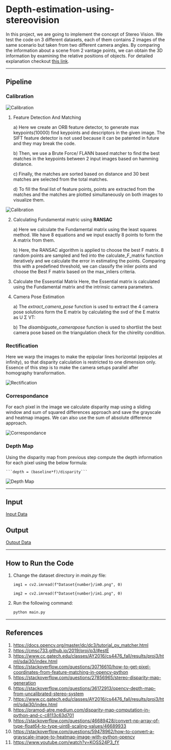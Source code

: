 # Depth-estimation-using-stereovision
In this project, we are going to implement the concept of Stereo Vision. We
test the code on 3 different datasets, each of them contains 2 images of the same
scenario but taken from two different camera angles. By comparing the
information about a scene from 2 vantage points, we can obtain the 3D
information by examining the relative positions of objects. For detailed explanation checkout [this link](https://github.com/savnani5/Depth-estimation-using-stereovision/blob/main/ENPM673-%20PROJ3.pdf).

---
## Pipeline

### Calibration
![Calibration](git_images/img1.png)

1) Feature Detection And Matching

    a) Here we create an ORB feature detector, to generate max keypoints(10000) find
    keypoints and descriptors in the given image. The SIFT feature detector is not
    used because it can be patented in future and they may break the code.

    b) Then, we use a Brute Force/ FLANN based matcher to find the best matches in
    the keypoints between 2 input images based on hamming distance.

    c) Finally, the matches are sorted based on distance and 30 best matches are
    selected from the total matches.

    d) To fill the final list of feature points, points are extracted from the matches and
    the matches are plotted simultaneously on both images to visualize them.

![Calibration](git_images/img2.png)

2) Calculating Fundamental matric using **RANSAC**

    a) Here we calculate the Fundamental matrix using the least squares method. We
    have 8 equations and we input exactly 8 points to form the A matrix from them.

    b) Here, the RANSAC algorithm is applied to choose the best F matrix. 8 random points
    are sampled and fed into the calculate_F_matrix function iteratively and we calculate
    the error in estimating the points. Comparing this with a predefined threshold, we can
    classify the inlier points and choose the Best F matrix based on the max_inliers criteria.

3) Calculate the Essesntial Matrix
    Here, the Essential matrix is calculated using the Fundamental matrix and the intrinsic
    camera parameters.

4) Camera Pose Estimation

    a) The *extract_camera_pose* function is used to extract the 4 camera pose solutions form the E matrix by
    calculating the svd of the E matrix as U Σ VT:

    b) The *disambiguate_camerapose* function is used to shortlist the best camera pose based on the triangulation check
    for the chirelity condition.

### Rectification
Here we warp the images to make the epipolar lines horizontal (epipoles at infinity),
so that disparity calculation is restricted to one dimension only. Essence of this step is
to make the camera setups parallel after homography transformation.

![Rectification](git_images/img3.png)

### Correspondance

For each pixel in the image we calculate disparity map using a sliding window and
sum of squared differences approach and save the grayscale and heatmap images. We can also use the sum of absolute difference approach.

![Correspondance](git_images/img4.png)

### Depth Map
Using the disparity map from previous step compute the depth information
for each pixel using the below formula:

    ```depth = (baseline*f)/disparity```

![Depth Map](git_images/img5.png)

---
## Input
[Input Data](https://drive.google.com/drive/folders/1WQ_XcDhuWhyYxVmP2qT-3SggmiC00LQa?usp=sharing)

## Output
[Output Data](https://drive.google.com/drive/folders/1D70GsEdZhFj3jked1Vh-x61ILViSFlOp?usp=sharing)

---
## How to Run the Code
1) Change the dataset directory in *main.py* file:

    ```PY
    img1 = cv2.imread(f"Dataset{number}/im0.png", 0)
    ```

    ```PY
    img2 = cv2.imread(f"Dataset{number}/im1.png", 0)
    ```
2) Run the following command:
  
    ```sh
    python main.py
    ```
---
## References
1) https://docs.opencv.org/master/dc/dc3/tutorial_py_matcher.html
2) https://cmsc733.github.io/2019/proj/p3/#estE
3) https://www.cc.gatech.edu/classes/AY2016/cs4476_fall/results/proj3/html/sdai30/index.html
4) https://stackoverflow.com/questions/30716610/how-to-get-pixel-coordinates-from-feature-matching-in-opencv-python
5) https://stackoverflow.com/questions/27856965/stereo-disparity-map-generation
6) https://stackoverflow.com/questions/36172913/opencv-depth-map-from-uncalibrated-stereo-system
7) https://www.cc.gatech.edu/classes/AY2016/cs4476_fall/results/proj3/html/sdai30/index.html
8) https://pramod-atre.medium.com/disparity-map-computation-in-python-and-c-c8113c63d701
9) https://stackoverflow.com/questions/46689428/convert-np-array-of-type-float64-to-type-uint8-scaling-values/46689933
10) https://stackoverflow.com/questions/59478962/how-to-convert-a-grayscale-image-to-heatmap-image-with-python-opencv
11) https://www.youtube.com/watch?v=KOSS24P3_fY
